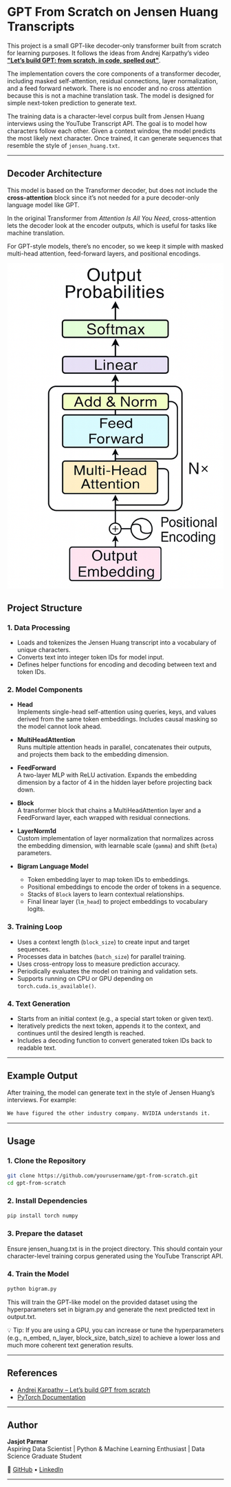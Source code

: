 # GPT From Scratch on Jensen Huang Transcripts

This project is a small GPT-like decoder-only transformer built from scratch for learning purposes. It follows the ideas from Andrej Karpathy’s video **["Let’s build GPT: from scratch, in code, spelled out"](https://www.youtube.com/watch?v=kCc8FmEb1nY&t=3886s)**.

The implementation covers the core components of a transformer decoder, including masked self-attention, residual connections, layer normalization, and a feed forward network. There is no encoder and no cross attention because this is not a machine translation task. The model is designed for simple next-token prediction to generate text.  

The training data is a character-level corpus built from Jensen Huang interviews using the YouTube Transcript API. The goal is to model how characters follow each other. Given a context window, the model predicts the most likely next character. Once trained, it can generate sequences that resemble the style of `jensen_huang.txt`.

---

## Decoder Architecture

This model is based on the Transformer decoder, but does not include  the **cross-attention** block since it’s not needed for a pure decoder-only language model like GPT.  

In the original Transformer from *Attention Is All You Need*, cross-attention lets the decoder look at the encoder outputs, which is useful for tasks like machine translation.  

For GPT-style models, there’s no encoder, so we keep it simple with masked multi-head attention, feed-forward layers, and positional encodings.

![Decoder Architecture](decoder_architecture.png)

## **Project Structure**

### **1. Data Processing**
- Loads and tokenizes the Jensen Huang transcript into a vocabulary of unique characters.
- Converts text into integer token IDs for model input.
- Defines helper functions for encoding and decoding between text and token IDs.

### **2. Model Components**
- **Head**  
  Implements single-head self-attention using queries, keys, and values derived from the same token embeddings. Includes causal masking so the model cannot look ahead.

- **MultiHeadAttention**  
  Runs multiple attention heads in parallel, concatenates their outputs, and projects them back to the embedding dimension.

- **FeedForward**  
  A two-layer MLP with ReLU activation. Expands the embedding dimension by a factor of 4 in the hidden layer before projecting back down.

- **Block**  
  A transformer block that chains a MultiHeadAttention layer and a FeedForward layer, each wrapped with residual connections.

- **LayerNorm1d**  
  Custom implementation of layer normalization that normalizes across the embedding dimension, with learnable scale (`gamma`) and shift (`beta`) parameters.

- **Bigram Language Model**  
  - Token embedding layer to map token IDs to embeddings.  
  - Positional embeddings to encode the order of tokens in a sequence.  
  - Stacks of `Block` layers to learn contextual relationships.  
  - Final linear layer (`lm_head`) to project embeddings to vocabulary logits.

### **3. Training Loop**
- Uses a context length (`block_size`) to create input and target sequences.
- Processes data in batches (`batch_size`) for parallel training.
- Uses cross-entropy loss to measure prediction accuracy.
- Periodically evaluates the model on training and validation sets.
- Supports running on CPU or GPU depending on `torch.cuda.is_available()`.

### **4. Text Generation**
- Starts from an initial context (e.g., a special start token or given text).
- Iteratively predicts the next token, appends it to the context, and continues until the desired length is reached.
- Includes a decoding function to convert generated token IDs back to readable text.

---

## **Example Output**
After training, the model can generate text in the style of Jensen Huang’s interviews. For example:
```bash
We have figured the other industry company. NVIDIA understands it.
```

--- 

## Usage

### 1. Clone the Repository
```bash
git clone https://github.com/yourusername/gpt-from-scratch.git
cd gpt-from-scratch
```

### 2. Install Dependencies
```bash
pip install torch numpy
```

### 3. Prepare the dataset 
Ensure jensen_huang.txt is in the project directory. This should contain your character-level training corpus generated using the YouTube Transcript API.

### 4. Train the Model
```bash
python bigram.py
```
This will train the GPT-like model on the provided dataset using the hyperparameters set in bigram.py and generate the next predicted text in output.txt.

💡 Tip: If you are using a GPU, you can increase or tune the hyperparameters (e.g., n_embed, n_layer, block_size, batch_size) to achieve a lower loss and much more coherent text generation results.

---

## **References**
- [Andrej Karpathy – Let’s build GPT from scratch](https://www.youtube.com/watch?v=kCc8FmEb1nY)
- [PyTorch Documentation](https://pytorch.org/docs/stable/index.html)

---

## Author

**Jasjot Parmar**  
Aspiring Data Scientist | Python & Machine Learning Enthusiast | Data Science Graduate Student

🔗 [GitHub](https://github.com/jasjotp) • [LinkedIn](https://www.linkedin.com/in/jasjotparmar)

---